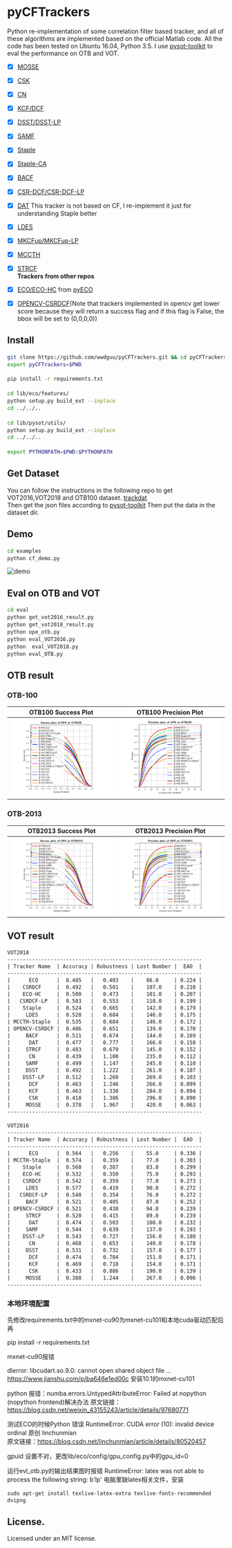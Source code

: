 # pyCFTrackers
Python re-implementation of some correlation filter based tracker, and all of these algorithms are implemented 
based on the official Matlab code. All the code has been tested on Ubuntu 16.04, Python 3.5.
I use [pysot-toolkit](https://github.com/StrangerZhang/pysot-toolkit) to eval the performance on OTB and VOT. 

- [x] [MOSSE](http://citeseerx.ist.psu.edu/viewdoc/download?doi=10.1.1.294.4992&rep=rep1&type=pdf)
- [x] [CSK](http://59.80.44.48/www.robots.ox.ac.uk/~joao/publications/henriques_eccv2012.pdf)
- [x] [CN](http://117.128.6.12/cache/www.cvl.isy.liu.se/research/objrec/visualtracking/colvistrack/CN_Tracking_CVPR14.pdf?ich_args2=465-31142901008185_f9df5d61efad793a151f3e0f467d3f75_10001002_9c896128d7c2f2d6933d518939a83798_91ccc5b03febd95ae516eb0f69b18b49)
- [x] [KCF/DCF](http://www.robots.ox.ac.uk/~joao/publications/henriques_tpami2015.pdf)
- [x] [DSST/DSST-LP](http://www.cvl.isy.liu.se/research/objrec/visualtracking/scalvistrack/ScaleTracking_BMVC14.pdf)  
- [x] [SAMF](https://link.springer.com/content/pdf/10.1007%2F978-3-319-16181-5_18.pdf)  
- [x] [Staple](https://arxiv.org/pdf/1512.01355v2.pdf)
- [x] [Staple-CA](https://ivul.kaust.edu.sa/Documents/Publications/2017/Context-Aware%20Correlation%20Filter%20Tracking.pdf)
- [x] [BACF](http://openaccess.thecvf.com/content_ICCV_2017/papers/Galoogahi_Learning_Background-Aware_Correlation_ICCV_2017_paper.pdf)  
- [x] [CSR-DCF/CSR-DCF-LP](https://arxiv.org/pdf/1611.08461v1.pdf)   
- [x] [DAT](https://www.tugraz.at/institute/icg/research/team-bischof/lrs/downloads/dat/)  This tracker is not based on CF, I re-implement it just for understanding Staple better  
- [x] [LDES](https://arxiv.org/pdf/1712.05231.pdf)  
- [x] [MKCFup/MKCFup-LP](http://openaccess.thecvf.com/content_cvpr_2018/papers/Tang_High-Speed_Tracking_With_CVPR_2018_paper.pdf)    
- [x] [MCCTH](http://openaccess.thecvf.com/content_cvpr_2018/papers/Wang_Multi-Cue_Correlation_Filters_CVPR_2018_paper.pdf)  
- [x] [STRCF](http://openaccess.thecvf.com/content_cvpr_2018/papers/Li_Learning_Spatial-Temporal_Regularized_CVPR_2018_paper.pdf)  
**Trackers from other repos**
- [x] [ECO/ECO-HC](https://arxiv.org/pdf/1611.09224v1.pdf) from [pyECO](https://github.com/StrangerZhang/pyECO)
- [x] [OPENCV-CSRDCF](https://github.com/opencv/opencv_contrib)(Note that trackers implemented in opencv get lower score because they will return a success flag and if this flag is False, the bbox will be set to (0,0,0,0))


## Install
``` bash
git clone https://github.com/wwdguu/pyCFTrackers.git && cd pyCFTrackers
export pyCFTrackers=$PWD

pip install -r requirements.txt

cd lib/eco/features/
python setup.py build_ext --inplace
cd ../../..

cd lib/pysot/utils/
python setup.py build_ext --inplace
cd ../../..

export PYTHONPATH=$PWD:$PYTHONPATH
```

## Get Dataset
You can follow the instructions in the following repo to get VOT2016,VOT2018 and OTB100 dataset.
[trackdat](https://github.com/jvlmdr/trackdat/tree/master/python/trackdat)  
Then get the json files according to [pysot-toolkit](https://github.com/StrangerZhang/pysot-toolkit)
Then put the data in the dataset dir.

## Demo
``` bash
cd examples
python cf_demo.py
```
![demo](results/Coke_vis.gif)
## Eval on OTB and VOT
``` bash
cd eval
python get_vot2016_result.py
python get_vot2018_result.py
python ope_otb.py
python eval_VOT2016.py
python  eval_VOT2018.py
python eval_OTB.py
```

## OTB result
### OTB-100
|     OTB100 Success Plot   	    | OTB100 Precision Plot	    |
| --------------------------------- | ----------------------------- |
|![](results/pytracker_OPE_OTB100_success.png)  	    |![](results/pytracker_OPE_OTB100_precision.png)  	    |


### OTB-2013
|     OTB2013 Success Plot   	    | OTB2013 Precision Plot	    |
| --------------------------------- | ----------------------------- |
|![](results/pytracker_OPE_OTB2013_success.png)  	    |![](results/pytracker_OPE_OTB2013_precision.png)  	    |


## VOT result


```
VOT2018
---------------------------------------------------------------
| Tracker Name  | Accuracy | Robustness | Lost Number |  EAO  |
---------------------------------------------------------------
|      ECO      |  0.485   |   0.403    |    86.0     | 0.224 |
|    CSRDCF     |  0.492   |   0.501    |    107.0    | 0.210 |
|    ECO-HC     |  0.500   |   0.473    |    101.0    | 0.207 |
|   CSRDCF-LP   |  0.503   |   0.553    |    118.0    | 0.199 |
|    Staple     |  0.524   |   0.665    |    142.0    | 0.179 |
|     LDES      |  0.528   |   0.684    |    146.0    | 0.175 |
| MCCTH-Staple  |  0.535   |   0.684    |    146.0    | 0.172 |
| OPENCV-CSRDCF |  0.486   |   0.651    |    139.0    | 0.170 |
|     BACF      |  0.511   |   0.674    |    144.0    | 0.169 |
|      DAT      |  0.477   |   0.777    |    166.0    | 0.158 |
|     STRCF     |  0.483   |   0.679    |    145.0    | 0.152 |
|      CN       |  0.439   |   1.100    |    235.0    | 0.112 |
|     SAMF      |  0.499   |   1.147    |    245.0    | 0.110 |
|     DSST      |  0.492   |   1.222    |    261.0    | 0.107 |
|    DSST-LP    |  0.512   |   1.260    |    269.0    | 0.103 |
|      DCF      |  0.463   |   1.246    |    266.0    | 0.099 |
|      KCF      |  0.463   |   1.330    |    284.0    | 0.094 |
|      CSK      |  0.418   |   1.386    |    296.0    | 0.090 |
|     MOSSE     |  0.378   |   1.967    |    420.0    | 0.063 |
---------------------------------------------------------------

VOT2016
---------------------------------------------------------------
| Tracker Name  | Accuracy | Robustness | Lost Number |  EAO  |
---------------------------------------------------------------
|      ECO      |  0.564   |   0.256    |    55.0     | 0.336 |
| MCCTH-Staple  |  0.574   |   0.359    |    77.0     | 0.303 |
|    Staple     |  0.560   |   0.387    |    83.0     | 0.299 |
|    ECO-HC     |  0.532   |   0.350    |    75.0     | 0.293 |
|    CSRDCF     |  0.542   |   0.359    |    77.0     | 0.273 |
|     LDES      |  0.577   |   0.419    |    90.0     | 0.272 |
|   CSRDCF-LP   |  0.548   |   0.354    |    76.0     | 0.272 |
|     BACF      |  0.521   |   0.405    |    87.0     | 0.252 |
| OPENCV-CSRDCF |  0.521   |   0.438    |    94.0     | 0.239 |
|     STRCF     |  0.520   |   0.415    |    89.0     | 0.239 |
|      DAT      |  0.474   |   0.503    |    108.0    | 0.232 |
|     SAMF      |  0.544   |   0.639    |    137.0    | 0.193 |
|    DSST-LP    |  0.543   |   0.727    |    156.0    | 0.180 |
|      CN       |  0.468   |   0.653    |    140.0    | 0.178 |
|     DSST      |  0.531   |   0.732    |    157.0    | 0.177 |
|      DCF      |  0.474   |   0.704    |    151.0    | 0.171 |
|      KCF      |  0.469   |   0.718    |    154.0    | 0.171 |
|      CSK      |  0.433   |   0.886    |    190.0    | 0.139 |
|     MOSSE     |  0.388   |   1.244    |    267.0    | 0.096 |
---------------------------------------------------------------
```

### 本地环境配置
先修改requirements.txt中的mxnet-cu90为mxnet-cu101和本地cuda驱动匹配后再

pip install -r requirements.txt

mxnet-cu90报错

dlerror: libcudart.so.9.0: cannot open shared object file ...
 https://www.jianshu.com/p/ba646e1ed00c
 安装10.1的mxnet-cu101

python 报错：numba.errors.UntypedAttributeError: Failed at nopython (nopython frontend)解决办法
原文链接：https://blog.csdn.net/weixin_43155243/article/details/97680771


测试ECO的时候Python 错误 RuntimeError: CUDA error (10): invalid device ordinal
原创 linchunmian  
原文链接：https://blog.csdn.net/linchunmian/article/details/80520457

gpuid 设置不对，更改lib/eco/config/gpu_config.py中的gpu_id=0


运行evl_otb.py的输出结果图时报错
RuntimeError: latex was not able to process the following string: b'lp'
电脑里缺latex相关文件，安装
```shell script
sudo apt-get install texlive-latex-extra texlive-fonts-recommended dvipng
```



## License.
Licensed under an MIT license.



